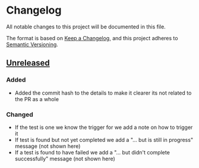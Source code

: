 # Changelog

All notable changes to this project will be documented in this file.

The format is based on [Keep a Changelog](https://keepachangelog.com/en/1.0.0/),
and this project adheres to [Semantic Versioning](https://semver.org/spec/v2.0.0.html).

## [Unreleased]

[Unreleased]: https://github.com/giantswarm/REPOSITORY_NAME/tree/master

### Added

* Added the commit hash to the details to make it clearer its not related to the PR as a whole

### Changed

* If the test is one we know the trigger for we add a note on how to trigger it
* If test is found but not yet completed we add a "... but is still in progress" message (not shown here)
* If a test is found to have failed we add a "... but didn't complete successfully" message (not shown here)
